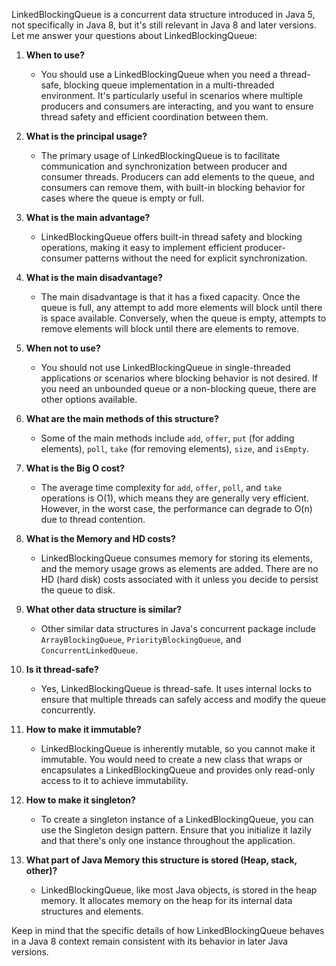 LinkedBlockingQueue is a concurrent data structure introduced in Java 5, not specifically in Java 8, but it's still
relevant in Java 8 and later versions. Let me answer your questions about LinkedBlockingQueue:

1. **When to use?**
    - You should use a LinkedBlockingQueue when you need a thread-safe, blocking queue implementation in a
      multi-threaded environment. It's particularly useful in scenarios where multiple producers and consumers are
      interacting, and you want to ensure thread safety and efficient coordination between them.

2. **What is the principal usage?**
    - The primary usage of LinkedBlockingQueue is to facilitate communication and synchronization between producer and
      consumer threads. Producers can add elements to the queue, and consumers can remove them, with built-in blocking
      behavior for cases where the queue is empty or full.

3. **What is the main advantage?**
    - LinkedBlockingQueue offers built-in thread safety and blocking operations, making it easy to implement efficient
      producer-consumer patterns without the need for explicit synchronization.

4. **What is the main disadvantage?**
    - The main disadvantage is that it has a fixed capacity. Once the queue is full, any attempt to add more elements
      will block until there is space available. Conversely, when the queue is empty, attempts to remove elements will
      block until there are elements to remove.

5. **When not to use?**
    - You should not use LinkedBlockingQueue in single-threaded applications or scenarios where blocking behavior is not
      desired. If you need an unbounded queue or a non-blocking queue, there are other options available.

6. **What are the main methods of this structure?**
    - Some of the main methods include `add`, `offer`, `put` (for adding elements), `poll`, `take` (for removing
      elements), `size`, and `isEmpty`.

7. **What is the Big O cost?**
    - The average time complexity for `add`, `offer`, `poll`, and `take` operations is O(1), which means they are
      generally very efficient. However, in the worst case, the performance can degrade to O(n) due to thread
      contention.

8. **What is the Memory and HD costs?**
    - LinkedBlockingQueue consumes memory for storing its elements, and the memory usage grows as elements are added.
      There are no HD (hard disk) costs associated with it unless you decide to persist the queue to disk.

9. **What other data structure is similar?**
    - Other similar data structures in Java's concurrent package include `ArrayBlockingQueue`, `PriorityBlockingQueue`,
      and `ConcurrentLinkedQueue`.

10. **Is it thread-safe?**
    - Yes, LinkedBlockingQueue is thread-safe. It uses internal locks to ensure that multiple threads can safely access
      and modify the queue concurrently.

11. **How to make it immutable?**
    - LinkedBlockingQueue is inherently mutable, so you cannot make it immutable. You would need to create a new class
      that wraps or encapsulates a LinkedBlockingQueue and provides only read-only access to it to achieve immutability.

12. **How to make it singleton?**
    - To create a singleton instance of a LinkedBlockingQueue, you can use the Singleton design pattern. Ensure that you
      initialize it lazily and that there's only one instance throughout the application.

13. **What part of Java Memory this structure is stored (Heap, stack, other)?**
    - LinkedBlockingQueue, like most Java objects, is stored in the heap memory. It allocates memory on the heap for its
      internal data structures and elements.

Keep in mind that the specific details of how LinkedBlockingQueue behaves in a Java 8 context remain consistent with its
behavior in later Java versions.